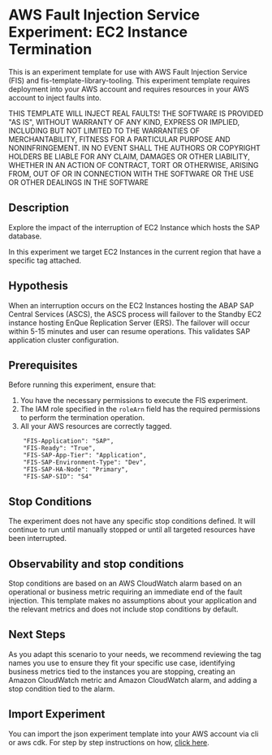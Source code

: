 # AWS Fault Injection Service Experiment: EC2 Instance Termination

This is an experiment template for use with AWS Fault Injection Service (FIS) and fis-template-library-tooling. This experiment template requires deployment into your AWS account and requires resources in your AWS account to inject faults into.

THIS TEMPLATE WILL INJECT REAL FAULTS! THE SOFTWARE IS PROVIDED "AS IS", WITHOUT WARRANTY OF ANY KIND, EXPRESS OR IMPLIED, INCLUDING BUT NOT LIMITED TO THE WARRANTIES OF MERCHANTABILITY, FITNESS FOR A PARTICULAR PURPOSE AND NONINFRINGEMENT. IN NO EVENT SHALL THE AUTHORS OR COPYRIGHT
HOLDERS BE LIABLE FOR ANY CLAIM, DAMAGES OR OTHER LIABILITY, WHETHER IN AN ACTION
OF CONTRACT, TORT OR OTHERWISE, ARISING FROM, OUT OF OR IN CONNECTION WITH THE
SOFTWARE OR THE USE OR OTHER DEALINGS IN THE SOFTWARE

## Description

Explore the impact of the interruption of EC2 Instance which hosts the SAP database. 

In this experiment we target EC2 Instances in the current region that have a specific tag attached. 

## Hypothesis

When an interruption occurs on the EC2 Instances hosting the ABAP SAP Central Services (ASCS), the ASCS process will failover to the Standby EC2 instance hosting EnQue Replication Server (ERS). The failover will occur within 5-15 minutes and user can resume operations. This validates SAP application cluster configuration.

## Prerequisites

Before running this experiment, ensure that:

1. You have the necessary permissions to execute the FIS experiment.
2. The IAM role specified in the `roleArn` field has the required permissions to perform the termination operation.
3. All your AWS resources are correctly tagged. 
```
    "FIS-Application": "SAP",
    "FIS-Ready": "True",
    "FIS-SAP-App-Tier": "Application",
    "FIS-SAP-Environment-Type": "Dev",
    "FIS-SAP-HA-Node": "Primary",
    "FIS-SAP-SID": "S4"
```

## Stop Conditions

The experiment does not have any specific stop conditions defined. It will continue to run until manually stopped or until all targeted resources have been interrupted.

## Observability and stop conditions

Stop conditions are based on an AWS CloudWatch alarm based on an operational or 
business metric requiring an immediate end of the fault injection. This 
template makes no assumptions about your application and the relevant metrics 
and does not include stop conditions by default.

## Next Steps
As you adapt this scenario to your needs, we recommend reviewing the tag names you use to ensure they fit your specific use case, identifying business metrics tied to the instances you are stopping, creating an Amazon CloudWatch metric and Amazon CloudWatch alarm, and adding a stop condition tied to the alarm.

## Import Experiment
You can import the json experiment template into your AWS account via cli or aws cdk. For step by step instructions on how, [click here](https://github.com/aws-samples/fis-template-library-tooling). 